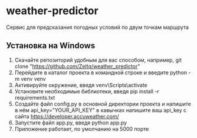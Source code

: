 # weather-predictor

Сервис для предсказания погодных условий по двум точкам маршрута

## Установка на Windows

1. Скачайте репозиторий удобным для вас способом, например, git clone "https://github.com/Zeltq/weather_predictor"
2. Перейдите в каталог проекта в командной строке и введите python -m venv venv
3. Активируйте окружение, введя venv\Scripts\activate
4. Установите необходимые библиотеки, введя pip install -r requirements.txt
5. Создайте файл config.py в основной директории проекта и напишите в нём api_key="YOUR_API_KEY" в кавычках напишите ваш api_key с сайта https://developer.accuweather.com/
5. Запустите файл app.py, введя python app.py
6. Приложение работает, по умолчанию на 5000 порте
